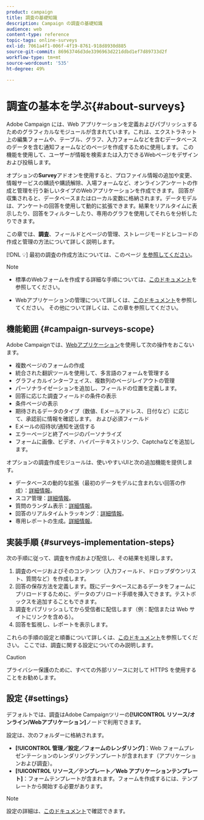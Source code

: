 ```yaml
---
product: campaign
title: 調査の基礎知識
description: Campaign の調査の基礎知識
audience: web
content-type: reference
topic-tags: online-surveys
exl-id: 7061a4f1-006f-4f19-8761-918d8930d885
source-git-commit: 86963746d3de3396963d221ddbd1ef7d89733d2f
workflow-type: tm+mt
source-wordcount: '535'
ht-degree: 49%

---
```


# 調査の基本を学ぶ{#about-surveys}

Adobe Campaign には、Web アプリケーションを定義およびパブリッシュするためのグラフィカルなモジュールが含まれています。これは、エクストラネット上の編集フォームや、テーブル、グラフ、入力フォームなどを含むデータベースのデータを含む通知フォームなどのページを作成するために使用します。 この機能を使用して、ユーザーが情報を検索または入力できるWebページをデザインおよび投稿します。

オプションの&#x200B;**Survey**&#x200B;アドオンを使用すると、プロファイル情報の追加や変更、情報サービスの購読や購読解除、入場フォームなど、オンラインアンケートの作成と管理を行う新しいタイプのWebアプリケーションを作成できます。 回答が収集されると、データベースまたはローカル変数に格納されます。データモデルは、アンケートの回答を使用して動的に拡張できます。結果をリアルタイムに表示したり、回答をフィルターしたり、専用のグラフを使用してそれらを分析したりできます。

この章では、**調査**、フィールドとページの管理、ストレージモードとレコードの作成と管理の方法について詳しく説明します。

[!DNL :bulb:] 最初の調査の作成方法については、このページ [を参照してください](getting-started-with-surveys.md)。

>[!NOTE]
>
>* 標準のWebフォームを作成する詳細な手順については、[このドキュメント](../../web/using/about-web-forms.md)を参照してください。
   >
   >
* Webアプリケーションの管理について詳しくは、[このドキュメント](../../web/using/about-web-applications.md)を参照してください。 その他について詳しくは、この章を参照してください。


## 機能範囲 {#campaign-surveys-scope}

Adobe Campaignでは、[Webアプリケーション](../../web/using/about-web-forms.md)を使用して次の操作をおこないます。

* 複数ページのフォームの作成
* 統合された翻訳ツールを使用して、多言語のフォームを管理する
* グラフィカルインターフェイス、複数列のページレイアウトの管理
* パーソナライゼーションを追加し、フィールドの位置を定義します。
* 回答に応じた調査フィールドの条件の表示
* 条件ページの表示
* 期待されるデータのタイプ（数値、Eメールアドレス、日付など）に応じて、承認前に情報を確認します。 および必須フィールド
* Eメールの招待状/通知を送信する
* エラーページと終了ページのパーソナライズ
* フォームに画像、ビデオ、ハイパーテキストリンク、Captchaなどを追加します。

オプションの調査作成モジュールは、使いやすいUIと次の追加機能を提供します。

* データベースの動的な拡張（最初のデータモデルに含まれない回答の作成）：[詳細情報](../../surveys/using/managing-answers.md#storing-collected-answers)。
* スコア管理：[詳細情報](../../surveys/using/managing-answers.md#score-management)。
* 質問のランダム表示：[詳細情報](../../surveys/using/building-a-survey.md#adding-questions)。
* 回答のリアルタイムトラッキング：[詳細情報](../../surveys/using/publish--track-and-use-collected-data.md#response-tracking)。
* 専用レポートの生成。[詳細情報](../../surveys/using/publish--track-and-use-collected-data.md#reports-on-surveys)。


## 実装手順 {#surveys-implementation-steps}

次の手順に従って、調査を作成および配信し、その結果を処理します。

1. 調査のページおよびそのコンテンツ（入力フィールド、ドロップダウンリスト、質問など）を作成します。
1. 回答の保存方法を定義します。既にデータベースにあるデータをフォームにプリロードするために、データのプリロード手順を挿入できます。テストボックスを追加することもできます。
1. 調査をパブリッシュしてから受信者に配信します（例：配信または Web サイトにリンクを含める）。
1. 回答を監視し、レポートを表示します。

これらの手順の設定と順番について詳しくは、[このドキュメント](../../web/using/about-web-forms.md)を参照してください。 ここでは、調査に関する設定についてのみ説明します。

>[!CAUTION]
>
>プライバシー保護のために、すべての外部リソースに対して HTTPS を使用することをお勧めします。

## 設定 {#settings}

デフォルトでは、調査はAdobe Campaignツリーの&#x200B;**[!UICONTROL リソース/オンライン/Webアプリケーション]**&#x200B;ノードで利用できます。

設定は、次のフォルダーに格納されます。

* **[!UICONTROL 管理／設定／フォームのレンダリング]**：Web フォームプレゼンテーションのレンダリングテンプレートが含まれます（アプリケーションおよび調査）。
* **[!UICONTROL リソース／テンプレート／Web アプリケーションテンプレート]**：フォームテンプレートが含まれます。フォームを作成するには、テンプレートから開始する必要があります。

>[!NOTE]
>
>設定の詳細は、[このドキュメント](../../web/using/about-web-forms.md)で確認できます。
